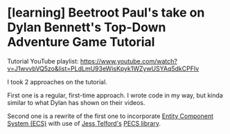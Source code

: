 # [learning] Beetroot Paul's take on Dylan Bennett's Top-Down Adventure Game Tutorial

Tutorial YouTube playlist: https://www.youtube.com/watch?v=J1wvvbVQ5zo&list=PLdLmU93eWisKpyk1WZywUSYAq5dkCPFIv

I took 2 approaches on the tutorial.

First one is a regular, first-time approach. I wrote code in my way, but kinda similar to what Dylan has shown on their videos.

Second one is a rewrite of the first one to incorporate [Entity Component System (ECS)](https://en.wikipedia.org/wiki/Entity_component_system) with use of [Jess Telford's](https://github.com/jesstelford) [PECS library](https://github.com/jesstelford/pecs).